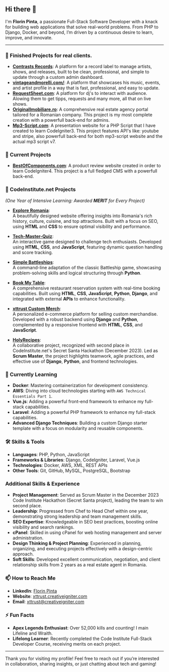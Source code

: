 ## Hi there 👋

I'm **Florin Pinta**, a passionate Full-Stack Software Developer with a knack for building web applications that solve real-world problems. From PHP to Django, Docker, and beyond, I’m driven by a continuous desire to learn, improve, and innovate. 

---
### 🔭 Finished Projects for real clients.
- **[Contrasts Records](https://contrasts-records.com/)**: A platform for a record label to manage artists, shows, and releases, built to be clean, professional, and simple to update through a custom admin dashboard.
- **[vintageandmorelli.com/](https://vintageandmorelli.com/)**: A platform that showcases his music, events, and artist profile in a way that is fast, professional, and easy to update.
- **[RequestSheet.com](https://requestsheet.com/)**: A platform for dj's to interact with audience. Alowing them to get tipps, requests and many more, all that on live shows.
- **[OriginalImobiliare.ro](https://originalimobiliare.ro/)**: A comprehensive real estate agency portal tailored for a Romanian company. This project is my most complete creation with a powerfull back-end for admins.
- **[Mp3-Script.com](https://www.mp3-script.com/)**: A presentation website for a PHP Script that I have created to learn CodeIgniter3. This project features API's like: youtube and stripe, also powerfull back-end for both
 mp3-script website and the actual mp3 script v7.

### 🔭 Current Projects
- **[BestOfComponents.com](https://bestofcomponents.com/)**: A product review website created in order to learn CodeIgniter4. This project is a full fledged CMS with a powerfull back-end.

### 🔭 CodeInstitute.net Projects  
*(One Year of Intensive Learning: Awarded **MERIT** for Every Project)*

- **[Explore Romania](https://github.com/xttrust/explore-romania)**:  
  A beautifully designed website offering insights into Romania's rich history, culture, cuisine, and top attractions. Built with a focus on SEO, using **HTML** and **CSS** to ensure optimal visibility and performance.

- **[Tech-Master-Quiz](https://github.com/xttrust/Tech-Master-Quiz)**:  
  An interactive game designed to challenge tech enthusiasts. Developed using **HTML**, **CSS**, and **JavaScript**, featuring dynamic question handling and score tracking.

- **[Simple Battleships](https://github.com/xttrust/simple-battleships)**:  
  A command-line adaptation of the classic Battleship game, showcasing problem-solving skills and logical structuring through **Python**.

- **[Book My Table](https://github.com/xttrust/BookMyTable)**:  
  A comprehensive restaurant reservation system with real-time booking capabilities. Built using **HTML**, **CSS**, **JavaScript**, **Python**, **Django**, and integrated with external **APIs** to enhance functionality.

- **[xttrust Custom Merch](https://github.com/xttrust/xttrust-custom-merch)**:  
  A personalized e-commerce platform for selling custom merchandise. Developed with a robust backend using **Django** and **Python**, complemented by a responsive frontend with **HTML**, **CSS**, and **JavaScript**.

- **[HolyRecipes](https://github.com/xttrust/HolyRecipes)**:  
  A collaborative project, recognized with second place in CodeInstitute.net's Secret Santa Hackathon (December 2023). Led as **Scrum Master**, the project highlights teamwork, agile practices, and effective use of **Django**, **Python**, and frontend technologies.


### 🌱 Currently Learning

- **Docker**: Mastering containerization for development consistency.
- **AWS**: Diving into cloud technologies starting with `AWS Technical Essentials Part 1`.
- **Vue.js**: Adding a powerful front-end framework to enhance my full-stack capabilities.
- **Laravel**: Adding a powerful PHP framework to enhance my full-stack capabilities.
- **Advanced Django Techniques**: Building a custom Django starter template with a focus on modularity and reusable components.

### 🛠️ Skills & Tools

- **Languages**: PHP, Python, JavaScript
- **Frameworks & Libraries**: Django, CodeIgniter, Laravel, Vue.js
- **Technologies**: Docker, AWS, XML, REST APIs
- **Other Tools**: Git, GitHub, MySQL, PostgreSQL, Bootstrap

### Additional Skills & Experience

- **Project Management**: Served as Scrum Master in the December 2023 Code Institute Hackathon (Secret Santa project), leading the team to win second place.
- **Leadership**: Progressed from Chef to Head Chef within one year, demonstrating strong leadership and team management skills.
- **SEO Expertise**: Knowledgeable in SEO best practices, boosting online visibility and search rankings.
- **cPanel**: Skilled in using cPanel for web hosting management and server administration.
- **Design Thinking & Project Planning**: Experienced in planning, organizing, and executing projects effectively with a design-centric approach.
- **Soft Skills**: Developed excellent communication, negotiation, and client relationship skills from 2 years as a real estate agent in Romania.


### 📫 How to Reach Me

- **LinkedIn**: [Florin Pinta](https://www.linkedin.com/in/xttrust/)
- **Website**: [xttrust.creativeigniter.com](https://xttrust.creativeigniter.com/)
- **Email**: xttrust@creativeigniter.com

### ⚡ Fun Facts

- **Apex Legends Enthusiast**: Over 52,000 kills and counting! I main Lifeline and Wraith.
- **Lifelong Learner**: Recently completed the Code Institute Full-Stack Developer Course, receiving merits on each project.

---

Thank you for visiting my profile! Feel free to reach out if you’re interested in collaboration, sharing insights, or just chatting about tech and gaming!
